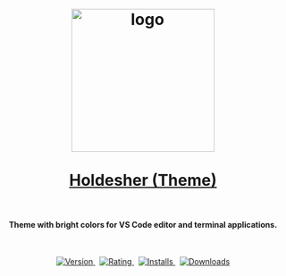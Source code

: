 <h1 align="center">
   <a href="https://marketplace.visualstudio.com/items?itemName=kah3vich.holdesher">
        <br/>
        <img src="https://raw.githubusercontent.com/Holdesher/Holdesher/main/assets/img/logo.png" alt="logo" width="256">
        <br/>
        <br/>
        Holdesher (Theme)
        <br/>
        <br/>
    </a>
</h1>

<h4 align="center">Theme with bright colors for VS Code editor and terminal applications.</h4>

<br />

<p align="center">
    <a href="https://marketplace.visualstudio.com/items?itemName=kah3vich.holdesher">
        <img src="https://vsmarketplacebadges.dev/version-short/kah3vich.holdesher.svg?style=for-the-badge&colorA=20232A&colorB=61dafb&label=VERSION" alt="Version">
    </a>&nbsp;
    <a href="https://marketplace.visualstudio.com/items?itemName=kah3vich.holdesher">
        <img src="https://vsmarketplacebadges.dev/rating-short/kah3vich.holdesher.svg?style=for-the-badge&colorA=20232A&colorB=61dafb&label=Rating" alt="Rating">
    </a>&nbsp;
    <a href="https://marketplace.visualstudio.com/items?itemName=kah3vich.holdesher">
        <img src="https://vsmarketplacebadges.dev/installs-short/kah3vich.holdesher.svg?style=for-the-badge&colorA=20232A&colorB=61dafb&label=Installs" alt="Installs">
    </a>&nbsp;
    <a href="https://marketplace.visualstudio.com/items?itemName=kah3vich.holdesher">
        <img src="https://vsmarketplacebadges.dev/downloads-short/kah3vich.holdesher.svg?style=for-the-badge&colorA=20232A&colorB=61dafb&label=Downloads" alt="Downloads">
    </a>
</p>
